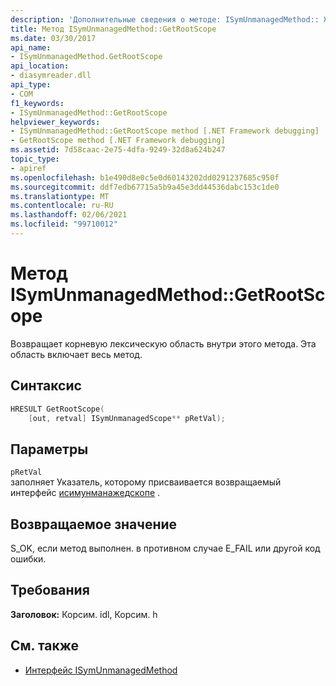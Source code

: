 ```yaml
---
description: 'Дополнительные сведения о методе: ISymUnmanagedMethod:: Жетрутскопе'
title: Метод ISymUnmanagedMethod::GetRootScope
ms.date: 03/30/2017
api_name:
- ISymUnmanagedMethod.GetRootScope
api_location:
- diasymreader.dll
api_type:
- COM
f1_keywords:
- ISymUnmanagedMethod::GetRootScope
helpviewer_keywords:
- ISymUnmanagedMethod::GetRootScope method [.NET Framework debugging]
- GetRootScope method [.NET Framework debugging]
ms.assetid: 7d58caac-2e75-4dfa-9249-32d8a624b247
topic_type:
- apiref
ms.openlocfilehash: b1e490d8e0c5e0d60143202dd0291237685c950f
ms.sourcegitcommit: ddf7edb67715a5b9a45e3dd44536dabc153c1de0
ms.translationtype: MT
ms.contentlocale: ru-RU
ms.lasthandoff: 02/06/2021
ms.locfileid: "99710012"
---
```

# <a name="isymunmanagedmethodgetrootscope-method"></a>Метод ISymUnmanagedMethod::GetRootScope

Возвращает корневую лексическую область внутри этого метода. Эта область включает весь метод.  
  
## <a name="syntax"></a>Синтаксис  
  
```cpp  
HRESULT GetRootScope(  
    [out, retval] ISymUnmanagedScope** pRetVal);  
```  
  
## <a name="parameters"></a>Параметры  

 `pRetVal`  
 заполняет Указатель, которому присваивается возвращаемый интерфейс [исимунманажедскопе](isymunmanagedscope-interface.md) .  
  
## <a name="return-value"></a>Возвращаемое значение  

 S_OK, если метод выполнен. в противном случае E_FAIL или другой код ошибки.  
  
## <a name="requirements"></a>Требования  

 **Заголовок:** Корсим. idl, Корсим. h  
  
## <a name="see-also"></a>См. также

- [Интерфейс ISymUnmanagedMethod](isymunmanagedmethod-interface.md)
